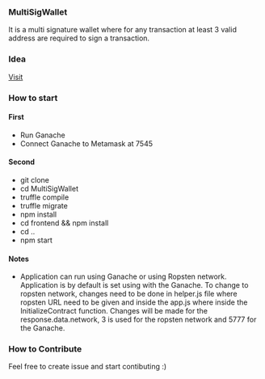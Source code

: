 ### MultiSigWallet
It is a multi signature wallet where for any transaction at least 3 valid address are required to sign a transaction. 

### Idea 
[Visit](https://github.com/bansaltushar014/MultiSigWallet/wiki/MultiSigWallet)

### How to start

#### First 
* Run Ganache
* Connect Ganache to Metamask at 7545

#### Second
* git clone 
* cd MultiSigWallet
* truffle compile
* truffle migrate
* npm install
* cd frontend && npm install
* cd ..
* npm start

#### Notes

* Application can run using Ganache or using Ropsten network. Application is by default is set using with the Ganache. To change to ropsten network, changes need to be done in helper.js file where ropsten URL need to be given and inside the app.js where inside the InitializeContract function. Changes will be made for the response.data.network, 3 is used for the ropsten network and 5777 for the Ganache. 

### How to Contribute
<p>Feel free to create issue and start contibuting :)</p>
